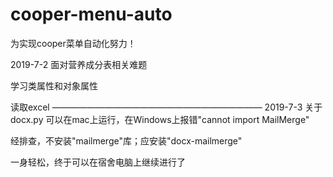 # cooper-menu-auto
为实现cooper菜单自动化努力！

2019-7-2 面对营养成分表相关难题

学习类属性和对象属性

读取excel
————————————————————————
2019-7-3 关于docx.py 可以在mac上运行，在Windows上报错"cannot import MailMerge"

经排查，不安装"mailmerge"库；应安装"docx-mailmerge"

一身轻松，终于可以在宿舍电脑上继续进行了

